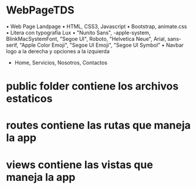 # WebPageTDS

• Web Page Landpage
• HTML, CSS3, Javascript
• Bootstrap, animate.css
• Litera con typografia Lux
• "Nunito Sans", -apple-system, BlinkMacSystemFont, "Segoe UI", Roboto, "Helvetica Neue", Arial, sans-serif, "Apple Color Emoji", "Segoe UI Emoji", "Segoe UI Symbol"
• Navbar logo a la derecha y opciones a la izquierda
- Home, Servicios, Nosotros, Contactos


 # public folder contiene los archivos estaticos
 # routes contiene las rutas que maneja la app
 # views contiene las vistas que maneja la app